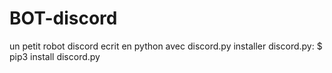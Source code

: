 # BOT-discord
un petit robot discord ecrit en python avec discord.py
installer discord.py:
$ pip3 install discord.py
